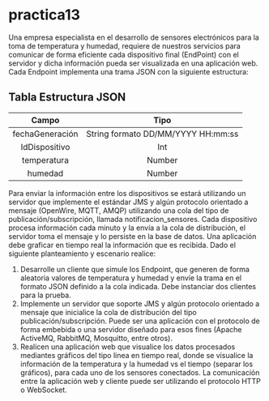 # practica13

Una empresa especialista en el desarrollo de sensores electrónicos para la toma de
temperatura y humedad, requiere de nuestros servicios para comunicar de forma
eficiente cada dispositivo final (EndPoint) con el servidor y dicha información pueda ser
visualizada en una aplicación web. Cada Endpoint implementa una trama JSON con la
siguiente estructura:

## Tabla Estructura JSON 




|         Campo          |             Tipo            |
|:----------------------:|:---------------------------:|
| fechaGeneración  | String formato DD/MM/YYYY HH:mm:ss |
|     IdDispositivo      |             Int             |
|      temperatura       |            Number           |
|        humedad         |            Number           |





Para enviar la información entre los dispositivos se estará utilizando un servidor que
implemente el estándar JMS y algún protocolo orientado a mensaje (OpenWire, MQTT,
AMQP) utilizando una cola del tipo de publicación/subscripción, llamada
notificacion_sensores. Cada dispositivo procesa información cada minuto y la envía a la
cola de distribución, el servidor toma el mensaje y lo persiste en la base de datos. Una
aplicación debe graficar en tiempo real la información que es recibida. Dado el siguiente
planteamiento y escenario realice:
1. Desarrolle un cliente que simule los Endpoint, que generen de forma aleatoria
valores de temperatura y humedad y envíe la trama en el formato JSON definido a
la cola indicada. Debe instanciar dos clientes para la prueba.
2. Implemente un servidor que soporte JMS y algún protocolo orientado a mensaje
que inicialice la cola de distribución del tipo publicación/subscripción. Puede ser
una aplicación con el protocolo de forma embebida o una servidor diseñado para
esos fines (Apache ActiveMQ, RabbitMQ, Mosquitto, entre otros).
3. Realicen una aplicación web que visualice los datos procesados mediantes gráficos
del tipo linea en tiempo real, donde se visualice la información de la temperatura y
la humedad vs el tiempo (separar los gráficos), para cada uno de los sensores
conectados. La comunicación entre la aplicación web y cliente puede ser utilizando
el protocolo HTTP o WebSocket.
